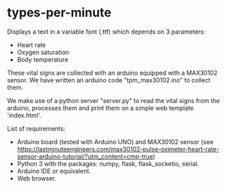 # types-per-minute

Displays a text in a variable font (.ttf) which depends on 3 parameters:
- Heart rate
- Oxygen saturation
- Body temperature

These vital signs are collected with an arduino equipped with a MAX30102 sensor. We have written an arduino code "tpm_max30102.ino" to collect them.

We make use of a python server "server.py" to read the vital signs from the arduino, processes them 
and print them on a simple web template 'index.html'.

List of requirements:
- Arduino board (tested with Arduino UNO) and MAX30102 sensor (see https://lastminuteengineers.com/max30102-pulse-oximeter-heart-rate-sensor-arduino-tutorial/?utm_content=cmp-true)
- Python 3 with the packages: numpy, flask, flask_socketio, serial.
- Arduino IDE or equivalent.
- Web browser.
